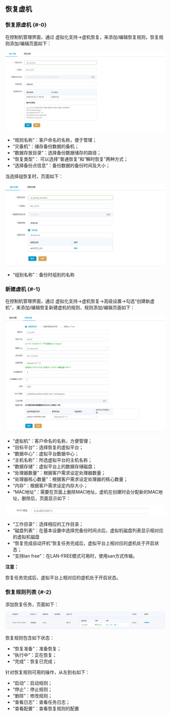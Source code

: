 ## 恢复虚机

### 恢复原虚机 {#-0}

在控制机管理界面，通过 虚拟化支持-&gt;虚机恢复，来添加/编辑恢复规则，恢复规则添加/编辑页面如下：

![说明: 1](/assets/V7.018042711.png)

*   “规则名称”：客户命名的名称，便于管理；
*   “灾备机”：储存备份数据的备机；
*   “数据存放目录”：选择备份数据储存的路径；
*   “恢复类型”： 可以选择“普通恢复”和“瞬时恢复”两种方式；
*   “选择备份点信息”：备份数据的备份时间及大小；

当选择组恢复时，页面如下：

![说明: 1](/assets/V7.018042712.png)

* “组别名称”：备份时组别的名称

### 新建虚机 {#-1}

在控制机管理界面，通过 虚拟化支持-&gt;虚机恢复-&gt;高级设置-&gt;勾选“创建新虚机”，来添加/编辑恢复新建虚机的规则，规则添加/编辑页面如下：

![说明: 1](/assets/V7.037244.png)

*   “虚拟机”：客户命名的名称，方便管理；
*   “目标平台”：选择恢复的虚拟平台；
*   “数据中心”：虚拟平台数据中心；
*   “主机名称”：所选虚拟平台的主机名称；
*   “数据存储”：虚拟平台上的数据存储磁盘；
*   “处理器数量”：根据客户需求设定处理器数量；
*   “处理器核心数量”：根据客户需求设定处理器的核心数量；
*   “内存”：根据客户需求设定内存大小；
*   “MAC地址”：需要在页面上删除MAC地址，虚机在创建时会分配新的MAC地址，删除后，页面显示如下：

![说明: 1](/assets/V7.037514.png)

*   “工作目录”：选择相应的工作目录；
*   “磁盘列表”：在基本设置中选择完备份时间点后，虚拟机磁盘列表显示相对应的虚拟机磁盘
*   “恢复完成自动开机”恢复任务完成后，虚拟平台上相对应的虚机处于开启状态；
*   “支持lan free”：在LAN-FREE模式可用时，使用san方式传输。


**注意：**

恢复任务完成后，虚拟平台上相对应的虚机处于开启状态。

### 恢复规则列表 {#-2}

添加恢复任务，页面如下：

![说明: 1](/assets/V7.018042713.png)

恢复规则包含如下状态：

*   “恢复准备”：准备恢复；
*   “执行中”：正在恢复；
*   “完成”：恢复已完成；

针对恢复规则可用的操作，从左到右如下：

*   “启动”：启动规则；
*   “停止”：停止规则；
*   “删除”：修改规则；
*   “查看日志”：查看任务日志；
*   “查看配置”：查看恢复规则的配置